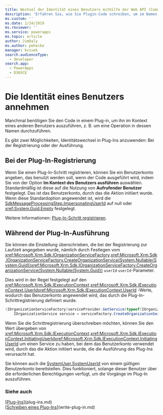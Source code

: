 ```yaml
---
title: Wechsel der Identität eines Benutzers mithilfe der Web API (Common Data Service for Apps) | Microsoft Docs
description: 'Erfahren Sie, wie Sie Plugin-Code schreiben, um im Namen eines bestimmten Benutzers zu handeln.'
ms.custom: ''
ms.date: 1/24/2019
ms.reviewer: ''
ms.service: powerapps
ms.topic: article
author: JimDaly
ms.author: pehecke
manager: kvivek
search.audienceType:
  - developer
search.app:
  - PowerApps
  - D365CE
---
```

# Die Identität eines Benutzers annehmen

Manchmal benötigen Sie den Code in einem Plug-in, um ihn im Kontext eines anderen Benutzers auszuführen, z. B. um eine Operation in dessen Namen durchzuführen.

Es gibt zwei Möglichkeiten, Identitätswechsel in Plug-Ins anzuwenden: Bei der Registrierung oder der Ausführung.

## Bei der Plug-In-Registrierung

Wenn Sie einen Plug-In-Schritt registrieren, können Sie ein Benutzerkonto angeben, das benutzt werden soll, wenn der Code ausgeführt wird, indem Sie von der Option **Im Kontext des Benutzers ausführen** auswählen. Standardmäßig ist diese auf die Nutzung von **Aufrufender Benutzer** festgelegt. Das ist das Benutzerkonto, durch das die Aktion initiiert wurde. Wenn diese Standardoption angewendet ist, wird die [SdkMessageProcessingStep.ImpersonatingUserId](reference/entities/sdkmessageprocessingstep.md#BKMK_ImpersonatingUserId) auf null oder <xref:System.Guid.Empty> festgelegt.

Weitere Informationen: [Plug-In-Schritt registrieren](register-plug-in.md#register-plug-in-step).

## Während der Plug-In-Ausführung

Sie können die Einstellung überschrieben, die bei der Registrierung zur Laufzeit angegeben wurde, nämlich durch Festlegen vom <xref:Microsoft.Xrm.Sdk.IOrganizationServiceFactory>.<xref:Microsoft.Xrm.Sdk.IOrganizationServiceFactory.CreateOrganizationService(System.Nullable{System.Guid})><xref:Microsoft.Xrm.Sdk.IOrganizationServiceFactory.CreateOrganizationService(System.Nullable{System.Guid})> `userId` `userId`-Parameter.

Dies wird in der Regel festgelegt auf den <xref:Microsoft.Xrm.Sdk.IExecutionContext>.<xref:Microsoft.Xrm.Sdk.IExecutionContext.UserId><xref:Microsoft.Xrm.Sdk.IExecutionContext.UserId> -Werte, wodurch das Benutzerkonto angewendet wird, das durch die Plug-In-Schrittregistrierung definiert wurde.

```csharp
(IOrganizationServiceFactory)serviceProvider.GetService(typeof(IOrganizationServiceFactory));
    IOrganizationService service = serviceFactory.CreateOrganizationService(context.UserId);
```

Wenn Sie die Schrittregistrierung überschreiben möchten, können Sie den Wert übergeben von <xref:Microsoft.Xrm.Sdk.IExecutionContext>.<xref:Microsoft.Xrm.Sdk.IExecutionContext.InitiatingUserId><xref:Microsoft.Xrm.Sdk.IExecutionContext.InitiatingUserId> um einen Service zu haben, bei dem das Benutzerkonto verwendet wird, durch das die Aktion initiiert wurde, die die Ausführung des Plug-Ins verursacht hat.

Sie können auch die [SystemUser.SystemUserId](reference/entities/systemuser.md#BKMK_SystemUserId) von einem gültigen Benutzerkonto bereitstellen. Dies funktioniert, solange dieser Benutzer über die erforderlichen Berechtigungen verfügt, um die Vorgänge im Plug-In auszuführen.

### Siehe auch

[[Plug-Ins](plug-ins.md)](plug-ins.md)  
[[Schreiben eines Plug-Ins](write-plug-in.md)](write-plug-in.md)